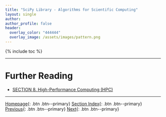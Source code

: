 ```yaml
---
title: "SciPy Library - Algorithms for Scientific Computing"
layout: single
author:
author_profile: false
header:
  overlay_color: "444444"
  overlay_image: /assets/images/pattern.png
---
```


{% include toc %}









___
# Further Reading
* [SECTION 8. High-Performance Computing (HPC)](../08-DataVisualization/00-DataVisualization-LandingPage)


___

[Homepage](../index.md){: .btn  .btn--primary}
[Section Index](00-DataParsing-LandingPage){: .btn  .btn--primary}
[Previous](02B-5-tutorial-python-array-manipulation-numpy){: .btn  .btn--primary}
[Next](../08-DataVisualization/00-DataVisualization-LandingPage){: .btn  .btn--primary}
